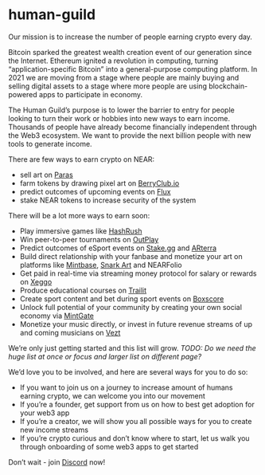 # human-guild

Our mission is to increase the number of people earning crypto every day. 

Bitcoin sparked the greatest wealth creation event of our generation since the Internet. Ethereum ignited a revolution in computing, turning “application-specific Bitcoin” into a general-purpose computing platform. In 2021 we are moving from a stage where people are mainly buying and selling digital assets to a stage where more people are using blockchain-powered apps to participate in economy.

The Human Guild’s purpose is to lower the barrier to entry for people looking to turn their work or hobbies into new ways to earn income. Thousands of people have already become financially independent through the Web3 ecosystem. We want to provide the next billion people with new tools to generate income.

There are few ways to earn crypto on NEAR:
* sell art on [Paras](https://paras.id)
* farm tokens by drawing pixel art on [BerryClub.io](https://berryclub.io)
* predict outcomes of upcoming events on [Flux](https://fluxprotocol.eth.link) 
* stake NEAR tokens to increase security of the system 

There will be a lot more ways to earn soon:
* Play immersive games like [HashRush](https://hashrush.com)  
* Win peer-to-peer tournaments on [OutPlay](https://outplay.games) 
* Predict outcomes of eSport events on [Stake.gg](https://stake.gg) and [ARterra](https://arterra.co) 
* Build direct relationship with your fanbase and monetize your art on platforms like [Mintbase](https://mintbase.io), [Snark Art](https://snark.art) and NEARFolio
* Get paid in real-time via streaming money protocol for salary or rewards on [Xeggo](https://xeggo.co)
* Produce educational courses on [Trailit](https://trailit.co)
* Create sport content and bet during sport events on [Boxscore](https://boxscore.live)
* Unlock full potential of your community by creating your own social economy via [MintGate](https://mintgate.app)
* Monetize your music directly, or invest in future revenue streams of up and coming musicians on [Vezt](https://vezt.co)

We’re only just getting started and this list will grow. _TODO: Do we need the huge list at once or focus and larger list on different page?_

We’d love you to be involved, and here are several ways for you to do so: 
* If you want to join us on a journey to increase amount of humans earning crypto, we can welcome you into our movement
* If you’re a founder, get support from us on how to best get adoption for your web3 app
* If you’re a creator, we will show you all possible ways for you to create new income streams 
* If you’re crypto curious and don’t know where to start, let us walk you through onboarding of some web3 apps to get started

Don’t wait - join [Discord](https://discord.gg/bUu2hcdzxW) now! 

